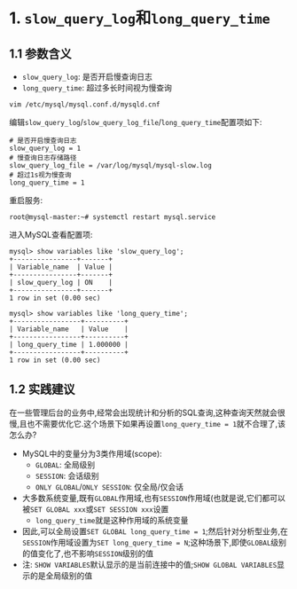 # 1. `slow_query_log`和`long_query_time`

## 1.1 参数含义

- `slow_query_log`: 是否开启慢查询日志
- `long_query_time`: 超过多长时间视为慢查询

```
vim /etc/mysql/mysql.conf.d/mysqld.cnf
```

编辑`slow_query_log`/`slow_query_log_file`/`long_query_time`配置项如下:

```
# 是否开启慢查询日志
slow_query_log = 1
# 慢查询日志存储路径
slow_query_log_file = /var/log/mysql/mysql-slow.log
# 超过1s视为慢查询
long_query_time = 1
```

重启服务:

```
root@mysql-master:~# systemctl restart mysql.service
```

进入MySQL查看配置项:

```
mysql> show variables like 'slow_query_log';
+----------------+-------+
| Variable_name  | Value |
+----------------+-------+
| slow_query_log | ON    |
+----------------+-------+
1 row in set (0.00 sec)

mysql> show variables like 'long_query_time';
+-----------------+----------+
| Variable_name   | Value    |
+-----------------+----------+
| long_query_time | 1.000000 |
+-----------------+----------+
1 row in set (0.00 sec)
```

## 1.2 实践建议

在一些管理后台的业务中,经常会出现统计和分析的SQL查询,这种查询天然就会很慢,且也不需要优化它.这个场景下如果再设置`long_query_time = 1`就不合理了,该怎么办?

- MySQL中的变量分为3类作用域(scope):
	- `GLOBAL`:  全局级别
	- `SESSION`: 会话级别
	- `ONLY GLOBAL`/`ONLY SESSION`: 仅全局/仅会话
- 大多数系统变量,既有`GLOBAL`作用域,也有`SESSION`作用域(也就是说,它们都可以被`SET GLOBAL xxx`或`SET SESSION xxx`设置
	- `long_query_time`就是这种作用域的系统变量
- 因此,可以全局设置`SET GLOBAL long_query_time = 1`;然后针对分析型业务,在`SESSION`作用域设置为`SET long_query_time = N`;这种场景下,即使`GLOBAL`级别的值变化了,也不影响`SESSION`级别的值
- 注: `SHOW VARIABLES`默认显示的是当前连接中的值;`SHOW GLOBAL VARIABLES`显示的是全局级别的值